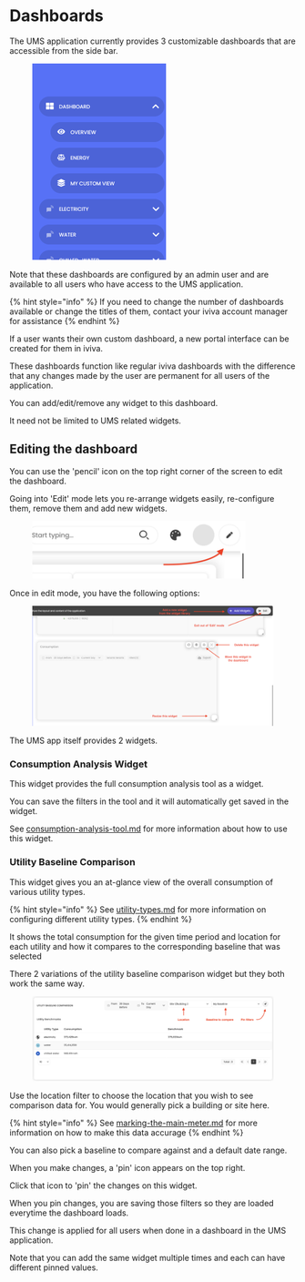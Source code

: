 # Dashboards

The UMS application currently provides 3 customizable dashboards that are accessible from the side bar.

<figure><img src="../.gitbook/assets/Screenshot 2025-02-10 at 08.32.47.png" alt="" width="235"><figcaption></figcaption></figure>

Note that these dashboards are configured by an admin user and are available to all users who have access to the UMS application.

{% hint style="info" %}
If you need to change the number of dashboards available or change the titles of them, contact your iviva account manager for assistance
{% endhint %}



If a user wants their own custom dashboard, a new portal interface can be created for them in iviva.

These dashboards function like regular iviva dashboards with the difference that any changes made by the user are permanent for all users of the application.

You can add/edit/remove any widget to this dashboard.

It need not be limited to UMS related widgets.



## Editing the dashboard

You can use the 'pencil' icon on the top right corner of the screen to edit the dashboard.

Going into 'Edit' mode lets you re-arrange widgets easily, re-configure them, remove them and add new widgets.



<figure><img src="../.gitbook/assets/Screenshot 2025-01-28 at 21.11.45.png" alt="" width="375"><figcaption></figcaption></figure>



Once in edit mode, you have the following options:

<figure><img src="../.gitbook/assets/Screenshot 2025-01-28 at 21.13.37.png" alt=""><figcaption></figcaption></figure>



The UMS app itself provides 2 widgets.



### Consumption Analysis Widget

This widget provides the full consumption analysis tool as a widget.

You can save the filters in the tool and it will automatically get saved in the widget.

See [consumption-analysis-tool.md](consumption-analysis-tool.md "mention") for more information about how to use this widget.



### Utility Baseline Comparison

This widget gives you an at-glance view of the overall consumption of various utility types.

{% hint style="info" %}
See [utility-types.md](../readme/concepts/utility-types.md "mention") for more information on configuring different utility types.
{% endhint %}

It shows the total consumption for the given time period and location for each utility and how it compares to the corresponding baseline that was selected



There 2 variations of the utility baseline comparison widget but they both work the same way.

<figure><img src="../.gitbook/assets/image (2).png" alt=""><figcaption></figcaption></figure>

Use the location filter to choose the location that you wish to see comparison data for. You would generally pick a building or site here.

{% hint style="info" %}
See [marking-the-main-meter.md](../getting-started/configuring-the-application/marking-the-main-meter.md "mention") for more information on how to make this data accurage
{% endhint %}

You can also pick a baseline to compare against and a default date range.

When you make changes, a 'pin' icon appears on the top right.

Click that icon to 'pin' the changes on this widget.

When you pin changes, you are saving those filters so they are loaded everytime the dashboard loads.

This change is applied for all users when done in a dashboard in the UMS application.

Note that you can add the same widget multiple times and each can have different pinned values.
